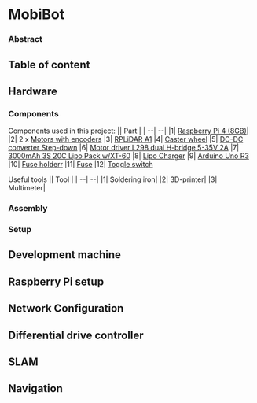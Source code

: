 # MobiBot
### Abstract

## Table of content

## Hardware
### Components
Components used in this project:
|| Part |
| --| --|
|1| [Raspberry Pi 4 (8GB)](https://www.electrokit.com/en/raspberry-pi-4-model-b/8gb)|
|2| 2 x [Motors with encoders](https://www.amazon.se/dp/B07WP3XDLC?psc=1&ref=ppx_yo2ov_dt_b_product_details)
|3| [RPLiDAR A1](https://www.mouser.se/ProductDetail/426-DFR0315)
|4| [Caster wheel](https://www.mouser.se/ProductDetail/485-3948)
|5| [DC-DC converter Step-down](https://www.electrokit.com/en/dc-dc-omvandlare-step-down-1.25-35v-5a)
|6| [Motor driver L298 dual H-bridge 5-35V 2A](https://www.electrokit.com/en/motordrivare-l298-dubbel-h-brygga-5-35v-2a)
|7| [3000mAh 3S 20C Lipo Pack w/XT-60](https://hobbyking.com/en_us/turnigy-battery-3000mah-3s-20c-lipo-pack-xt-60.html)
|8| [Lipo Charger](https://www.amazon.se/-/en/gp/product/B087G199LH/ref=ewc_pr_img_1?smid=ADG7ML0RBF414&psc=1)
|9| [Arduino Uno R3](https://www.mouser.se/ProductDetail/SparkFun/DEV-11021?qs=WyAARYrbSnaunJRU8m2iHw%3D%3D)
|10| [Fuse holderr](https://www.conrad.se/sv/p/tru-components-tc-9070404-sakringsinsats-passar-till-flatsakring-standard-30-a-32-v-dc-1-st-2267601.html)
|11| [Fuse](https://www.conrad.se/sv/p/eska-340127-340-127-standardflatsakring-10-a-rod-1-st-535104.html)
|12| [Toggle switch](https://www.conrad.se/sv/p/tru-components-1587656-vippstrombrytare-tc-r13-244b-02-b-r-220-v-ac-250-v-ac-10-a-2x-av-pa-lasande-1-st-1587656.html)


Useful tools
|| Tool |
| --| --|
|1| Soldering iron|
|2| 3D-printer|
|3| Multimeter|

### Assembly

### Setup
## Development machine
## Raspberry Pi setup
## Network Configuration
## Differential drive controller
## SLAM
## Navigation

